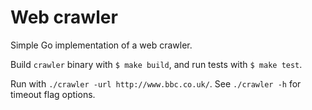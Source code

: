 # Web crawler

Simple Go implementation of a web crawler.

Build `crawler` binary with `$ make build`, and run tests with `$ make test`.

Run with `./crawler -url http://www.bbc.co.uk/`. See `./crawler -h` for timeout flag options.
